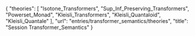 {
    "theories": [
        "Isotone_Transformers",
        "Sup_Inf_Preserving_Transformers",
        "Powerset_Monad",
        "Kleisli_Transformers",
        "Kleisli_Quantaloid",
        "Kleisli_Quantale"
    ],
    "url": "entries/transformer_semantics/theories",
    "title": "Session Transformer_Semantics"
}